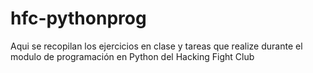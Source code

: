 # hfc-pythonprog
Aqui se recopilan los ejercicios en clase y tareas que realize durante el modulo de programación en Python del Hacking Fight Club 
